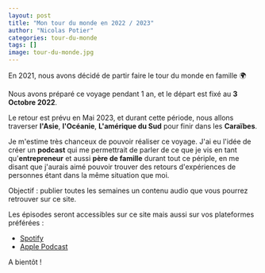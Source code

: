 ```yaml
---
layout: post
title: "Mon tour du monde en 2022 / 2023"
author: "Nicolas Potier"
categories: tour-du-monde
tags: []
image: tour-du-monde.jpg
---
```


En 2021, nous avons décidé de partir faire le tour du monde en famille 🌍

Nous avons préparé ce voyage pendant 1 an, et le départ est fixé au **3 Octobre 2022**.

Le retour est prévu en Mai 2023, et durant cette période, nous allons traverser **l'Asie**, **l'Océanie**, **L'amérique du Sud** pour finir dans les **Caraïbes**.

Je m'estime très chanceux de pouvoir réaliser ce voyage. J'ai eu l'idée de créer un **podcast** qui me permettrait de parler de ce que je vis en tant qu'**entrepreneur** et aussi **père de famille** durant tout ce périple, en me disant que j'aurais aimé pouvoir trouver des retours d'expériences de personnes étant dans la même situation que moi.

Objectif : publier toutes les semaines un contenu audio que vous pourrez retrouver sur ce site.

Les épisodes seront accessibles sur ce site mais aussi sur vos plateformes préférées :

* [Spotify](https://open.spotify.com/show/4vN9wFmh02fB8a5ADPpMgv?si=cb527947ed14419c)
* [Apple Podcast](https://podcasts.apple.com/us/podcast/acseo-tour-du-monde/id1646976272)

A bientôt !